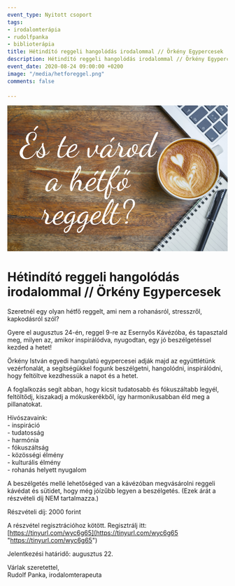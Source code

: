 ```yaml
---
event_type: Nyitott csoport
tags:
- irodalomterápia
- rudolfpanka
- biblioterápia
title: Hétindító reggeli hangolódás irodalommal // Örkény Egypercesek
description: Hétindító reggeli hangolódás irodalommal // Örkény Egypercesek
event_date: 2020-08-24 09:00:00 +0200
image: "/media/hetforeggel.png"
comments: false

---
```

![](/media/hetforeggel.png)

# Hétindító reggeli hangolódás irodalommal // Örkény Egypercesek

Szeretnél egy olyan hétfő reggelt, ami nem a rohanásról, stresszről, kapkodásról szól?

Gyere el augusztus 24-én, reggel 9-re az Esernyős Kávézóba, és tapasztald meg, milyen az, amikor inspirálódva, nyugodtan, egy jó beszélgetéssel kezded a hetet!

Örkény István egyedi hangulatú egypercesei adják majd az együttlétünk vezérfonalát, a segítségükkel fogunk beszélgetni, hangolódni, inspirálódni, hogy feltöltve kezdhessük a napot és a hetet.

A foglalkozás segít abban, hogy kicsit tudatosabb és fókuszáltabb legyél, feltöltődj, kiszakadj a mókuskerékből, így harmonikusabban éld meg a pillanatokat.

Hívószavaink:  
\- inspiráció  
\- tudatosság  
\- harmónia  
\- fókuszáltság  
\- közösségi élmény  
\- kulturális élmény  
\- rohanás helyett nyugalom

A beszélgetés mellé lehetőséged van a kávézóban megvásárolni reggeli kávédat és sütidet, hogy még jóízűbb legyen a beszélgetés. (Ezek árát a részvételi díj NEM tartalmazza.)

Részvételi díj: 2000 forint

A részvétel regisztrációhoz kötött. Regisztrálj itt: [https://tinyurl.com/wyc6g65](https://tinyurl.com/wyc6g65 "https://tinyurl.com/wyc6g65")

Jelentkezési határidő: augusztus 22.

Várlak szeretettel,  
Rudolf Panka, irodalomterapeuta